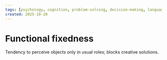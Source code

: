 ```yaml
---
tags: [psychology, cognition, problem-solving, decision-making, language, intelligence, testing, heuristics, bias]
created: 2025-10-20
---
```

# Functional fixedness

Tendency to perceive objects only in usual roles; blocks creative solutions.
